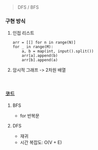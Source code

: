 > DFS / BFS

### 구현 방식
1. 인접 리스트 
    ```
    arr = [[] for n in range(N)]
    for _ in range(M):
        a, b = map(int, input().split())
        arr[a].append(b)
        arr[b].append(a)
    ```
2. 암시적 그래프 -> 2차원 배열

<br/>

### 코드
1. BFS
    - for 반복문
        
2. DFS
    - 재귀
    - 시간 복잡도: O(V + E)
